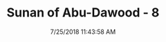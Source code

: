 ---
title        : "Sunan of Abu-Dawood - 8"
date         : 7/25/2018 11:43:58 AM
draft        : false
type         : "hadith"
layout       : "hadith"
BookCode     : "SAD"
HadithNumber : "8"
tags  :  ["Jabir ibn Abdullah"]
---